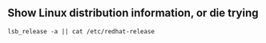 ## Show Linux distribution information, or die trying

    lsb_release -a || cat /etc/redhat-release
